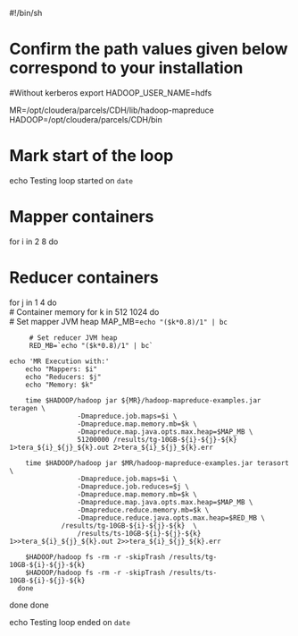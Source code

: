 #!/bin/sh
# Confirm the path values given below correspond to your installation

#Without kerberos
export HADOOP_USER_NAME=hdfs

MR=/opt/cloudera/parcels/CDH/lib/hadoop-mapreduce
HADOOP=/opt/cloudera/parcels/CDH/bin

# Mark start of the loop
echo Testing loop started on `date`

# Mapper containers
for i in 2 8
do
   # Reducer containers
   for j in 1 4
   do                 
      # Container memory
      for k in 512 1024
      do                         
         # Set mapper JVM heap 
         MAP_MB=`echo "($k*0.8)/1" | bc` 

         # Set reducer JVM heap 
         RED_MB=`echo "($k*0.8)/1" | bc` 

	echo 'MR Execution with:'
        echo "Mappers: $i"
        echo "Reducers: $j"
        echo "Memory: $k"

        time $HADOOP/hadoop jar ${MR}/hadoop-mapreduce-examples.jar teragen \
                     -Dmapreduce.job.maps=$i \
                     -Dmapreduce.map.memory.mb=$k \
                     -Dmapreduce.map.java.opts.max.heap=$MAP_MB \
                     51200000 /results/tg-10GB-${i}-${j}-${k} 1>tera_${i}_${j}_${k}.out 2>tera_${i}_${j}_${k}.err                       

        time $HADOOP/hadoop jar $MR/hadoop-mapreduce-examples.jar terasort \
                     -Dmapreduce.job.maps=$i \
                     -Dmapreduce.job.reduces=$j \
                     -Dmapreduce.map.memory.mb=$k \
                     -Dmapreduce.map.java.opts.max.heap=$MAP_MB \
                     -Dmapreduce.reduce.memory.mb=$k \
                     -Dmapreduce.reduce.java.opts.max.heap=$RED_MB \
	             /results/tg-10GB-${i}-${j}-${k}  \
                     /results/ts-10GB-${i}-${j}-${k} 1>>tera_${i}_${j}_${k}.out 2>>tera_${i}_${j}_${k}.err                         

        $HADOOP/hadoop fs -rm -r -skipTrash /results/tg-10GB-${i}-${j}-${k}                         
        $HADOOP/hadoop fs -rm -r -skipTrash /results/ts-10GB-${i}-${j}-${k}                 
      done
   done
done

echo Testing loop ended on `date`